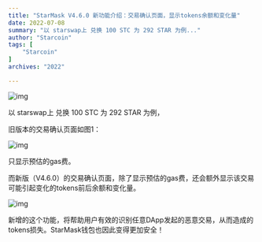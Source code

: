 ```yaml
---
title: "StarMask V4.6.0 新功能介绍：交易确认页面，显示tokens余额和变化量"
date: 2022-07-08
summary: "以 starswap上 兑换 100 STC 为 292 STAR 为例..."
author: "Starcoin"
tags: [
    "Starcoin"
]
archives: "2022"

---
```


![img](/images/hackathon/mask-1.png)

以 starswap上 兑换 100 STC 为 292 STAR 为例，

旧版本的交易确认页面如图1：

![img](/images/hackathon/mask-2.png)

只显示预估的gas费。

而新版（V4.6.0）的交易确认页面，除了显示预估的gas费，还会额外显示该交易可能引起变化的tokens前后余额和变化量。

![img](/images/hackathon/mask-3.png)

新增的这个功能，将帮助用户有效的识别任意DApp发起的恶意交易，从而造成的tokens损失。StarMask钱包也因此变得更加安全！